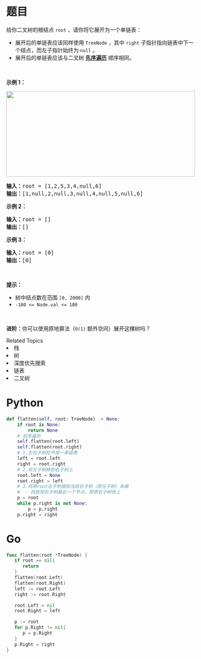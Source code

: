 # 题目
<p>给你二叉树的根结点 <code>root</code> ，请你将它展开为一个单链表：</p>

<ul>
	<li>展开后的单链表应该同样使用 <code>TreeNode</code> ，其中 <code>right</code> 子指针指向链表中下一个结点，而左子指针始终为 <code>null</code> 。</li>
	<li>展开后的单链表应该与二叉树 <a href="https://baike.baidu.com/item/%E5%85%88%E5%BA%8F%E9%81%8D%E5%8E%86/6442839?fr=aladdin" target="_blank"><strong>先序遍历</strong></a> 顺序相同。</li>
</ul>

<p> </p>

<p><strong>示例 1：</strong></p>
<img alt="" src="https://assets.leetcode.com/uploads/2021/01/14/flaten.jpg" style="width: 500px; height: 226px;" />
<pre>
<strong>输入：</strong>root = [1,2,5,3,4,null,6]
<strong>输出：</strong>[1,null,2,null,3,null,4,null,5,null,6]
</pre>

<p><strong>示例 2：</strong></p>

<pre>
<strong>输入：</strong>root = []
<strong>输出：</strong>[]
</pre>

<p><strong>示例 3：</strong></p>

<pre>
<strong>输入：</strong>root = [0]
<strong>输出：</strong>[0]
</pre>

<p> </p>

<p><strong>提示：</strong></p>

<ul>
	<li>树中结点数在范围 <code>[0, 2000]</code> 内</li>
	<li><code>-100 <= Node.val <= 100</code></li>
</ul>

<p> </p>

<p><strong>进阶：</strong>你可以使用原地算法（<code>O(1)</code> 额外空间）展开这棵树吗？</p>
<div><div>Related Topics</div><div><li>栈</li><li>树</li><li>深度优先搜索</li><li>链表</li><li>二叉树</li></div></div>

# Python

```python
def flatten(self, root: TreeNode) -> None:
    if root is None:
        return None
    # 后序遍历
    self.flatten(root.left)
    self.flatten(root.right)
    # 1.左右子树拉平成一条链表
    left = root.left
    right = root.right
    # 2.将左子树移到右子树上
    root.left = None
    root.right = left
    # 3.将原root右子树接到当前右子树（原左子树）末端
    #  - 找到现右子树最后一个节点，把原右子树街上
    p = root
    while p.right is not None:
        p = p.right
    p.right = right
```

# Go

```go
func flatten(root *TreeNode) {
   if root == nil{
      return
   }
   flatten(root.Left)
   flatten(root.Right)
   left := root.Left
   right := root.Right

   root.Left = nil
   root.Right = left

   p := root
   for p.Right != nil{
      p = p.Right
   }
   p.Right = right
}
```